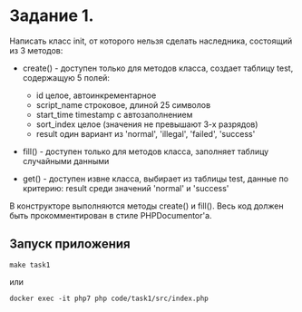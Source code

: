 # Задание 1.

Написать класс init, от которого нельзя сделать наследника, состоящий из 3 методов:
 
 + create() - доступен только для методов класса, создает таблицу test, содержащую 5 полей:
  
     * id целое, автоинкрементарное
     * script_name строковое, длиной 25 символов      
     * start_time timestamp с автозаполнением
     * sort_index целое (значения не превышают 3-х разрядов)
     * result один вариант из 'normal', 'illegal', 'failed', 'success'
 
  
 + fill() -  доступен только для методов класса, заполняет таблицу случайными данными
        
 + get() - доступен извне класса, выбирает из таблицы test, данные по критерию: result среди значений 'normal' и 'success'
                
В конструкторе выполняются методы create() и fill(). Весь код должен быть прокомментирован в стиле PHPDocumentor'а.

## Запуск приложения

    make task1
    
или

    docker exec -it php7 php code/task1/src/index.php
    